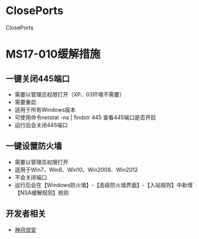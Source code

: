 # ClosePorts
ClosePorts

# MS17-010缓解措施

## 一键关闭445端口
- 需要以管理员权限打开（XP、03环境不需要）
- 需要重启
- 适用于所有Windows版本
- 可使用命令netstat -na | findstr 445 查看445端口是否开启
- 运行后会关闭445端口

## 一键设置防火墙
- 需要以管理员权限打开
- 适用于Win7、Win8、Win10、Win2008、Win2012
- 不会关闭端口
- 运行后会在【Windows防火墙】-【高级防火墙界面】-【入站规则】中新增【NSA缓解规则】规则

## 开发者相关
- [神月信安](http://www.yuesec.com/)
